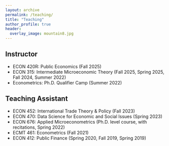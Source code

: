 ```yaml
---
layout: archive
permalink: /teaching/
title: "Teaching"
author_profile: true
header:
  overlay_image: mountain8.jpg
---
```




## Instructor
- ECON 420R: Public Economics (Fall 2025)
- ECON 315: Intermediate Microeconomic Theory (Fall 2025, Spring 2025, Fall 2024, Summer 2022)
- Econometrics: Ph.D. Qualifier Camp (Summer 2022)
## Teaching Assistant
- ECON 452: International Trade Theory & Policy (Fall 2023)
- ECON 470: Data Science for Economic and Social Issues (Spring 2023)
- ECON 676: Applied Microeconometrics (Ph.D. level course, with recitations, Spring 2022)
- ECMT 461: Econometrics (Fall 2021)
- ECON 412: Public Finance (Spring 2020, Fall 2019, Spring 2019)

